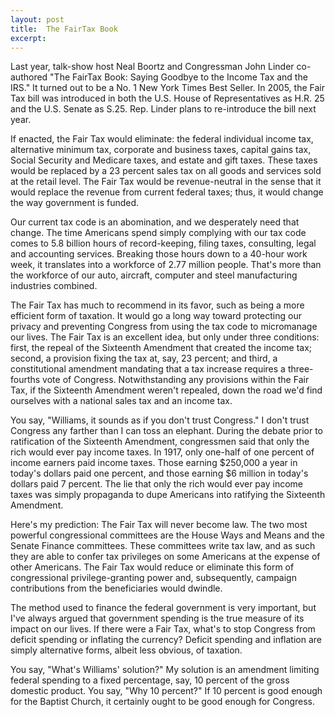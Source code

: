 ```yaml
---
layout: post
title:  The FairTax Book
excerpt:
---
```




            

    

            

 Last year, talk-show host Neal Boortz and Congressman John Linder co-authored "The FairTax Book: Saying Goodbye to the Income Tax and the IRS." It turned out to be a No. 1 New York Times Best Seller. In 2005, the Fair Tax bill was introduced in both the U.S. House of Representatives as H.R. 25 and the U.S. Senate as S.25. Rep. Linder plans to re-introduce the bill next year.

If enacted, the Fair Tax would eliminate: the federal individual income tax, alternative minimum tax, corporate and business taxes, capital gains tax, Social Security and Medicare taxes, and estate and gift taxes. These taxes would be replaced by a 23 percent sales tax on all goods and services sold at the retail level. The Fair Tax would be revenue-neutral in the sense that it would replace the revenue from current federal taxes; thus, it would change the way government is funded. 

Our current tax code is an abomination, and we desperately need that change. The time Americans spend simply complying with our tax code comes to 5.8 billion hours of record-keeping, filing taxes, consulting, legal and accounting services. Breaking those hours down to a 40-hour work week, it translates into a workforce of 2.77 million people. That's more than the workforce of our auto, aircraft, computer and steel manufacturing industries combined.

The Fair Tax has much to recommend in its favor, such as being a more efficient form of taxation. It would go a long way toward protecting our privacy and preventing Congress from using the tax code to micromanage our lives. The Fair Tax is an excellent idea, but only under three conditions: first, the repeal of the Sixteenth Amendment that created the income tax; second, a provision fixing the tax at, say, 23 percent; and third, a constitutional amendment mandating that a tax increase requires a three-fourths vote of Congress. Notwithstanding any provisions within the Fair Tax, if the Sixteenth Amendment weren't repealed, down the road we'd find ourselves with a national sales tax and an income tax.

You say, "Williams, it sounds as if you don't trust Congress." I don't trust Congress any farther than I can toss an elephant. During the debate prior to ratification of the Sixteenth Amendment, congressmen said that only the rich would ever pay income taxes. In 1917, only one-half of one percent of income earners paid income taxes. Those earning $250,000 a year in today's dollars paid one percent, and those earning $6 million in today's dollars paid 7 percent. The lie that only the rich would ever pay income taxes was simply propaganda to dupe Americans into ratifying the Sixteenth Amendment. 

Here's my prediction: The Fair Tax will never become law. The two most powerful congressional committees are the House Ways and Means and the Senate Finance committees. These committees write tax law, and as such they are able to confer tax privileges on some Americans at the expense of other Americans. The Fair Tax would reduce or eliminate this form of congressional privilege-granting power and, subsequently, campaign contributions from the beneficiaries would dwindle.

The method used to finance the federal government is very important, but I've always argued that government spending is the true measure of its impact on our lives. If there were a Fair Tax, what's to stop Congress from deficit spending or inflating the currency? Deficit spending and inflation are simply alternative forms, albeit less obvious, of taxation. 

You say, "What's Williams' solution?" My solution is an amendment limiting federal spending to a fixed percentage, say, 10 percent of the gross domestic product. You say, "Why 10 percent?" If 10 percent is good enough for the Baptist Church, it certainly ought to be good enough for Congress.



        
